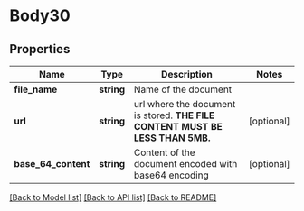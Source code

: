 # Body30

## Properties
Name | Type | Description | Notes
------------ | ------------- | ------------- | -------------
**file_name** | **string** | Name of the document | 
**url** | **string** | url where the document is stored. **THE FILE CONTENT MUST BE LESS THAN 5MB.** | [optional] 
**base_64_content** | **string** | Content of the document encoded with base64 encoding | [optional] 

[[Back to Model list]](../../README.md#documentation-for-models) [[Back to API list]](../../README.md#documentation-for-api-endpoints) [[Back to README]](../../README.md)

